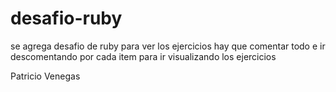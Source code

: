# desafio-ruby
se agrega desafio de ruby
para ver los ejercicios hay que comentar todo e ir descomentando por cada item para ir visualizando los ejercicios 


Patricio Venegas 
